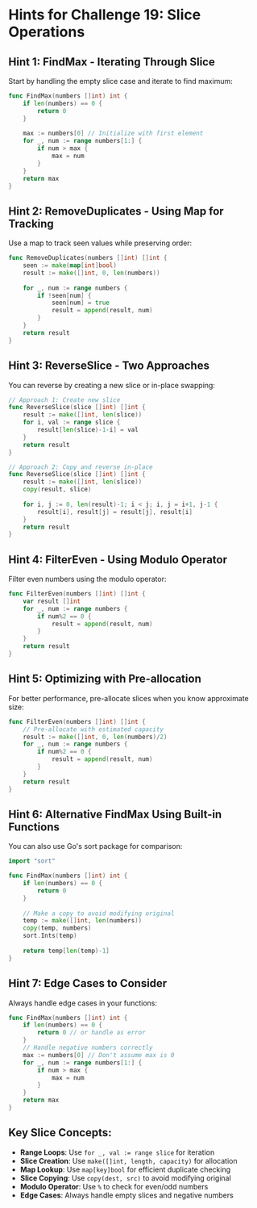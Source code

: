 # Hints for Challenge 19: Slice Operations

## Hint 1: FindMax - Iterating Through Slice
Start by handling the empty slice case and iterate to find maximum:
```go
func FindMax(numbers []int) int {
    if len(numbers) == 0 {
        return 0
    }
    
    max := numbers[0] // Initialize with first element
    for _, num := range numbers[1:] {
        if num > max {
            max = num
        }
    }
    return max
}
```

## Hint 2: RemoveDuplicates - Using Map for Tracking
Use a map to track seen values while preserving order:
```go
func RemoveDuplicates(numbers []int) []int {
    seen := make(map[int]bool)
    result := make([]int, 0, len(numbers))
    
    for _, num := range numbers {
        if !seen[num] {
            seen[num] = true
            result = append(result, num)
        }
    }
    return result
}
```

## Hint 3: ReverseSlice - Two Approaches
You can reverse by creating a new slice or in-place swapping:
```go
// Approach 1: Create new slice
func ReverseSlice(slice []int) []int {
    result := make([]int, len(slice))
    for i, val := range slice {
        result[len(slice)-1-i] = val
    }
    return result
}

// Approach 2: Copy and reverse in-place
func ReverseSlice(slice []int) []int {
    result := make([]int, len(slice))
    copy(result, slice)
    
    for i, j := 0, len(result)-1; i < j; i, j = i+1, j-1 {
        result[i], result[j] = result[j], result[i]
    }
    return result
}
```

## Hint 4: FilterEven - Using Modulo Operator
Filter even numbers using the modulo operator:
```go
func FilterEven(numbers []int) []int {
    var result []int
    for _, num := range numbers {
        if num%2 == 0 {
            result = append(result, num)
        }
    }
    return result
}
```

## Hint 5: Optimizing with Pre-allocation
For better performance, pre-allocate slices when you know approximate size:
```go
func FilterEven(numbers []int) []int {
    // Pre-allocate with estimated capacity
    result := make([]int, 0, len(numbers)/2)
    for _, num := range numbers {
        if num%2 == 0 {
            result = append(result, num)
        }
    }
    return result
}
```

## Hint 6: Alternative FindMax Using Built-in Functions
You can also use Go's sort package for comparison:
```go
import "sort"

func FindMax(numbers []int) int {
    if len(numbers) == 0 {
        return 0
    }
    
    // Make a copy to avoid modifying original
    temp := make([]int, len(numbers))
    copy(temp, numbers)
    sort.Ints(temp)
    
    return temp[len(temp)-1]
}
```

## Hint 7: Edge Cases to Consider
Always handle edge cases in your functions:
```go
func FindMax(numbers []int) int {
    if len(numbers) == 0 {
        return 0 // or handle as error
    }
    // Handle negative numbers correctly
    max := numbers[0] // Don't assume max is 0
    for _, num := range numbers[1:] {
        if num > max {
            max = num
        }
    }
    return max
}
```

## Key Slice Concepts:
- **Range Loops**: Use `for _, val := range slice` for iteration
- **Slice Creation**: Use `make([]int, length, capacity)` for allocation
- **Map Lookup**: Use `map[key]bool` for efficient duplicate checking
- **Slice Copying**: Use `copy(dest, src)` to avoid modifying original
- **Modulo Operator**: Use `%` to check for even/odd numbers
- **Edge Cases**: Always handle empty slices and negative numbers 